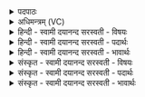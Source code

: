 <details><summary>पदपाठः</summary>

त्वाम्। अ॒ग्ने॒। अङ्गि॑रसः। गुहा॑। हि॒तम्। अनु॑। अ॒वि॒न्द॒न्। शि॒श्रि॒या॒णम्। व॑नेवन॒ इति॒ वने॑ऽवने। सः। जा॒य॒से॒। म॒थ्यमा॑नः। सहः॑। म॒हत्। त्वाम्। आ॒हुः॒। सह॑सः। पु॒त्रम्। अ॒ङ्गि॒रः॒। २८।
</details>

<details><summary>अधिमन्त्रम् (VC)</summary>

- अग्निर्देवता
- परमेष्ठी ऋषिः
- विराडार्षी जगती
- निषादः
</details>

<details><summary>हिन्दी - स्वामी दयानन्द सरस्वती  - विषयः</summary>

फिर वह कैसा हो, यह विषय अगले मन्त्र में कहा है ॥
</details>

<details><summary>हिन्दी - स्वामी दयानन्द सरस्वती  - पदार्थः</summary>

पदार्थान्वयभाषाः -  हे (अङ्गिरः) प्राणवत्प्रिय (अग्ने) विद्वन् ! जैसे (सः) वह (मथ्यमानः) मथन किया हुआ अग्नि प्रसिद्ध होता है, वैसे तू विद्या से (जायसे) प्रकट होता है, जिस को (महत्) बड़े (सहः) बलयुक्त (सहसः) बलवान् वायु से (पुत्रम्) उत्पन्न हुए पुत्र के तुल्य (वनेवने) किरण-किरण वा पदार्थ-पदार्थ में (शिश्रियाणम्) आश्रित (गुहा) बुद्धि में (हितम्) स्थित हितकारी (त्वाम्) उस अग्नि को (आहुः) कहते हैं, (अङ्गिरसः) विद्वान् लोग (अन्वविन्दन्) प्राप्त होते हैं, उसका बोध (त्वाम्) तुझे कराता हूँ ॥२८ ॥
</details>

<details><summary>हिन्दी - स्वामी दयानन्द सरस्वती  - भावार्थः</summary>

भावार्थभाषाः -  अग्नि दो प्रकार का होता है−एक मानस और दूसरा बाह्य। इस में आभ्यन्तर को युक्त आहार-विहारों से और बाह्य को मन्थनादि से सब विद्वान् सेवन करें, वैसे इतर जन भी सेवन किया करें ॥२८ ॥
</details>

<details><summary>संस्कृत - स्वामी दयानन्द सरस्वती  - विषयः</summary>

पुनः स कीदृश इत्याह ॥
</details>

<details><summary>संस्कृत - स्वामी दयानन्द सरस्वती  - पदार्थः</summary>

पदार्थान्वयभाषाः -  हेऽङ्गिरोऽग्ने ! त्वं स मथ्यमानोऽग्निरिव विद्यया जायसे, यथा महत्सहो युक्तं सहसस्पुत्रं वनेवने शिश्रियाणं गुहा हितं त्वामाहुरङ्गिरसोऽन्वविन्दंस्तथा त्वामहं बोधयामि ॥२८ ॥
</details>

<details><summary>संस्कृत - स्वामी दयानन्द सरस्वती  - भावार्थः</summary>

भावार्थभाषाः -  द्विविधोऽग्निर्मानसो बाह्यश्चास्ति तयोराभ्यन्तरं युक्ताभ्यामाहारविहाराभ्यां बाह्यं मन्थनादिभ्यः सर्वे विद्वांसः सेवन्ताम्। तथेतरे भजन्तु ॥२८ ॥
</details>